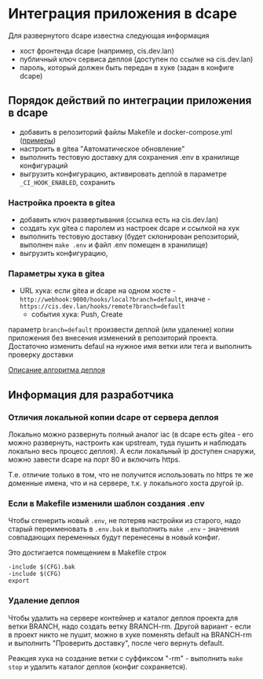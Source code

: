 # Интеграция приложения в dcape

Для развернутого dcape известна следующая информация
* хост фронтенда dcape (например, cis.dev.lan)
* публичный ключ сервиса деплоя (доступен по ссылке на cis.dev.lan)
* пароль, который должен быть передан в хуке (задан в конфиге dcape)

## Порядок действий по интеграции приложения в dcape

* добавить в репозиторий файлы Makefile и docker-compose.yml ([примеры](https://github.com/dopos?q=dcape-app))
* настроить в gitea "Автоматическое обновление"
* выполнить тестовую доставку для сохранения .env в хранилище конфигураций
* выгрузить конфигурацию, активировать деплой в параметре `_CI_HOOK_ENABLED`, сохранить

### Настройка проекта в gitea

* добавить ключ развертывания (ссылка есть на cis.dev.lan)
* создать хук gitea с паролем из настроек dcape и ссылкой на хук
* выполнить тестовую доставку (будет склонирован репозиторий, выполнен `make .env` и файл .env помещен в хранилище)
* выгрузить конфигурацию, 

### Параметры хука в gitea

* URL хука: если gitea и dcape на одном хосте - `http://webhook:9000/hooks/local?branch=default`, иначе - `https://cis.dev.lan/hooks/remote?branch=default`
  * события хука: Push, Create

параметр `branch=default` произвести деплой (или удаление) копии приложения без внесения изменений в репозиторий проекта. 
Достаточно изменить defaul на нужное имя ветки или тега и выполнить проверку доставки

[Описание алгоритма деплоя](https://github.com/dopos/dockerfile-webhook/blob/master/webhook/README.md)

## Информация для разработчика

### Отличия локальной копии dcape от сервера деплоя

Локально можно развернуть полный аналог iac (в dcape есть gitea - его можно развернуть, настроить как upstream, туда пушить и наблюдать локально весь процесс деплоя).
А если локальный ip доступен снаружи, можно завести dcape на порт 80 и включить https.

Т.е. отличие только в том, что не получится использовать по https те же доменные имена, что и на сервере, т.к. у локального хоста другой ip.

### Если в Makefile изменили шаблон создания .env

Чтобы сгенерить новый `.env`, не потеряв настройки из старого, надо старый переименовать в `.env.bak` и выполнить `make .env` - значения совпадающих переменных будут перенесены в новый конфиг.

Это достигается помещением в Makefile строк
```
-include $(CFG).bak
-include $(CFG)
export
```

### Удаление деплоя

Чтобы удалить на сервере контейнер и каталог деплоя проекта для ветки BRANCH, надо создать ветку BRANCH-rm.
Другой вариант - если в проект никто не пушит, можно в хуке поменять default на BRANCH-rm и выполнить "Проверить доставку", после чего вернуть default.

Реакция хука на создание ветки с суффиксом "-rm" - выполнить `make stop` и удалить каталог деплоя (конфиг сохраняется).
